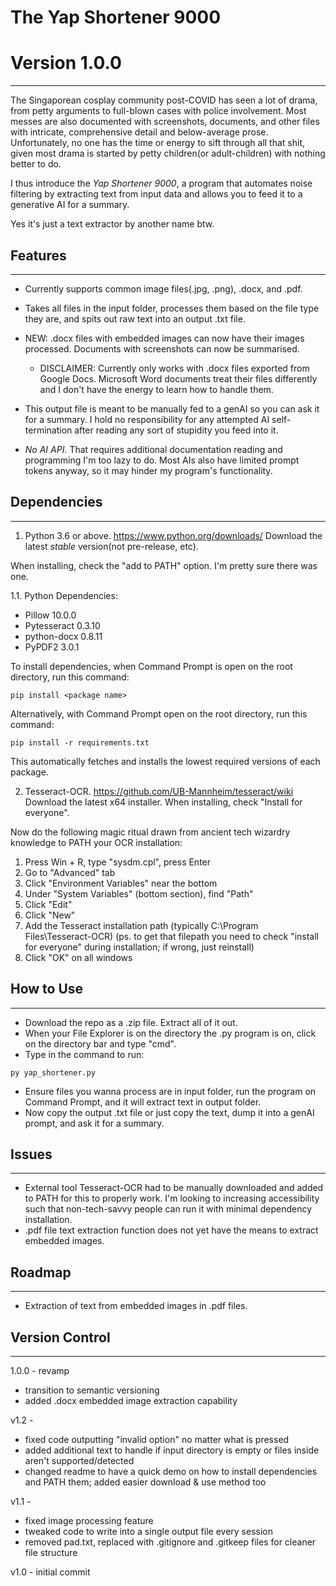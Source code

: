 # The Yap Shortener 9000
# Version 1.0.0
---

The Singaporean cosplay community post-COVID has seen a lot of drama, from petty arguments to full-blown cases with police involvement.
Most messes are also documented with screenshots, documents, and other files with intricate, comprehensive detail and below-average prose.
Unfortunately, no one has the time or energy to sift through all that shit, given most drama is started by petty children(or adult-children) with nothing better to do.

I thus introduce the *Yap Shortener 9000*, a program that automates noise filtering by extracting text from input data and allows you to feed it to a generative AI for a summary.

Yes it's just a text extractor by another name btw.

## Features
---
- Currently supports common image files(.jpg, .png), .docx, and .pdf.
- Takes all files in the input folder, processes them based on the file type they are, and spits out raw text into an output .txt file.
- NEW: .docx files with embedded images can now have their images processed. Documents with screenshots can now be summarised.
    - DISCLAIMER: Currently only works with .docx files exported from Google Docs. Microsoft Word documents treat their files differently and I don't have the energy to learn how to handle them.

- This output file is meant to be manually fed to a genAI so you can ask it for a summary. I hold no responsibility for any attempted AI self-termination after reading any sort of stupidity you feed into it.
- *No AI API.* That requires additional documentation reading and programming I'm too lazy to do. Most AIs also have limited prompt tokens anyway, so it may hinder my program's functionality.

## Dependencies
---
1. Python 3.6 or above.
https://www.python.org/downloads/ Download the latest *stable* version(not pre-release, etc). 

When installing, check the "add to PATH" option. I'm pretty sure there was one.

1.1. Python Dependencies:
- Pillow 10.0.0
- Pytesseract 0.3.10
- python-docx 0.8.11
- PyPDF2 3.0.1

To install dependencies, when Command Prompt is open on the root directory, run this command:
```
pip install <package name>
```

Alternatively, with Command Prompt open on the root directory, run this command:
```
pip install -r requirements.txt
```
This automatically fetches and installs the lowest required versions of each package.

2. Tesseract-OCR.
https://github.com/UB-Mannheim/tesseract/wiki Download the latest x64 installer. When installing, check "Install for everyone".

Now do the following magic ritual drawn from ancient tech wizardry knowledge to PATH your OCR installation:
1. Press Win + R, type "sysdm.cpl", press Enter
2. Go to "Advanced" tab
3. Click "Environment Variables" near the bottom
4. Under "System Variables" (bottom section), find "Path"
5. Click "Edit"
6. Click "New"
7. Add the Tesseract installation path (typically C:\Program Files\Tesseract-OCR)
(ps. to get that filepath you need to check "install for everyone" during installation; if wrong, just reinstall)
8. Click "OK" on all windows

## How to Use
---
- Download the repo as a .zip file. Extract all of it out.
- When your File Explorer is on the directory the .py program is on, click on the directory bar and type "cmd".
- Type in the command to run:
```
py yap_shortener.py
```
- Ensure files you wanna process are in input folder, run the program on Command Prompt, and it will extract text in output folder.
- Now copy the output .txt file or just copy the text, dump it into a genAI prompt, and ask it for a summary.

## Issues
---
- External tool Tesseract-OCR had to be manually downloaded and added to PATH for this to properly work. I'm looking to increasing accessibility such that non-tech-savvy people can run it with minimal dependency installation.
- .pdf file text extraction function does not yet have the means to extract embedded images.

## Roadmap
---
- Extraction of text from embedded images in .pdf files.

## Version Control
---
1.0.0 - revamp
- transition to semantic versioning
- added .docx embedded image extraction capability

v1.2 -
- fixed code outputting "invalid option" no matter what is pressed
- added additional text to handle if input directory is empty or files inside aren't supported/detected
- changed readme to have a quick demo on how to install dependencies and PATH them; added easier download & use method too

v1.1 - 
- fixed image processing feature 
- tweaked code to write into a single output file every session
- removed pad.txt, replaced with .gitignore and .gitkeep files for cleaner file structure

v1.0 - initial commit
